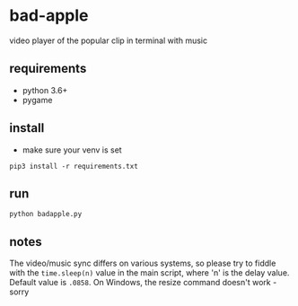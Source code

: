 # bad-apple
video player of the popular clip in terminal with music

## requirements
- python 3.6+
- pygame

## install
- make sure your venv is set
```
pip3 install -r requirements.txt
```

## run
```
python badapple.py
```

## notes
The video/music sync differs on various systems, so please
try to fiddle with the ```time.sleep(n)``` value in the main script,
where 'n' is the delay value. Default value is ```.0858```.
On Windows, the resize command doesn't work - sorry